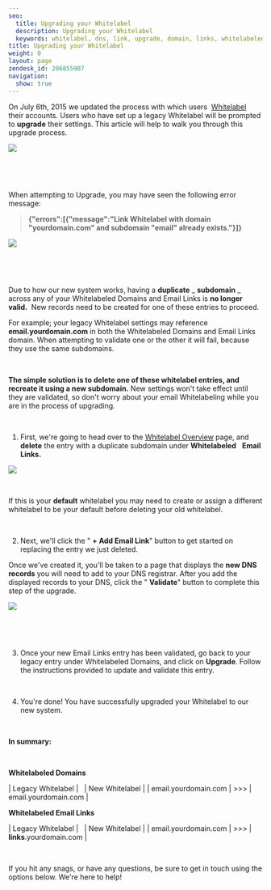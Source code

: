 ```yaml
---
seo:
  title: Upgrading your Whitelabel 
  description: Upgrading your Whitelabel 
  keywords: whitelabel, dns, link, upgrade, domain, links, whitelabeled, already, exists, duplicate, same
title: Upgrading your Whitelabel 
weight: 0
layout: page
zendesk_id: 206855907
navigation:
  show: true
---
```


On July 6th, 2015 we updated the&nbsp;process with which users&nbsp; [Whitelabel](https://sendgrid.com/docs/User_Guide/Settings/Whitelabel/index.html) their accounts. Users who have&nbsp;set up a legacy Whitelabel will be prompted to **upgrade** their settings. This article will help&nbsp;to walk you through this upgrade process.&nbsp;

![]({{root_url}}/images/WLupgrade.gif)

&nbsp;

&nbsp;

When attempting to Upgrade, you may have seen the following error message:

> **{"errors":[{"message":"Link Whitelabel with domain \"yourdomain.com\" and subdomain \"email\" already exists."}]}**

![]({{root_url}}/images/duplicatpeWLdomainerror.gif)

&nbsp;

&nbsp;

Due to how our new system works, having a **duplicate** _ **subdomain** _ across any of your Whitelabeled Domains and Email Links is **no longer valid.** &nbsp;New records need to be created for one of these entries to proceed.&nbsp;

For example; your legacy Whitelabel settings may reference **email.yourdomain.com** in both the Whitelabeled Domains and Email Links domain. When attempting to validate one or the other it will fail, because they use the same subdomains.

&nbsp;

**The simple solution is to delete one of these whitelabel entries, and recreate it using a new subdomain.** New settings won't take effect until they are validated, so don't worry about your email Whitelabeling while you are in the process of upgrading.&nbsp;

&nbsp;

1. First,&nbsp;we're going to head over to the [Whitelabel Overview](https://app.sendgrid.com/settings/whitelabel) page, and **delete** the entry with a duplicate subdomain under **Whitelabeled** &nbsp; **Email Links.** &nbsp;

![]({{root_url}}/images/WLdelete.gif)

&nbsp;

If this is your **default** whitelabel you may need to create or assign a different whitelabel to be your default before deleting your old whitelabel.

&nbsp;

2. Next, we'll click the " **+ Add Email Link**" button to get started on replacing the entry we just deleted.&nbsp;

Once we've created it, you'll be taken to a page that displays the **new&nbsp;DNS records** you will need to add to your DNS registrar. After you add the displayed records to your DNS, click the " **Validate**" button to complete this step of the upgrade.

![]({{root_url}}/images/newWLlink.gif)

&nbsp;

&nbsp;

3. Once your new&nbsp;Email Links entry has been validated, go back to your legacy entry under Whitelabeled Domains, and click on **Upgrade**. Follow the instructions provided to update and validate this entry.&nbsp;

&nbsp;

4. You're done! You have successfully upgraded your Whitelabel to&nbsp;our new system.&nbsp;

&nbsp;

**In summary:**

&nbsp;

**Whitelabeled Domains&nbsp;**

| Legacy Whitelabel | &nbsp; | New Whitelabel |
| email.yourdomain.com | >>> | email.yourdomain.com |

**Whitelabeled Email Links**

| Legacy Whitelabel | &nbsp; | New Whitelabel |
| email.yourdomain.com | >>> | **links**.yourdomain.com |

&nbsp;

If you hit any snags, or have any questions, be sure to get in touch using the options below. We're here to help! &nbsp;

